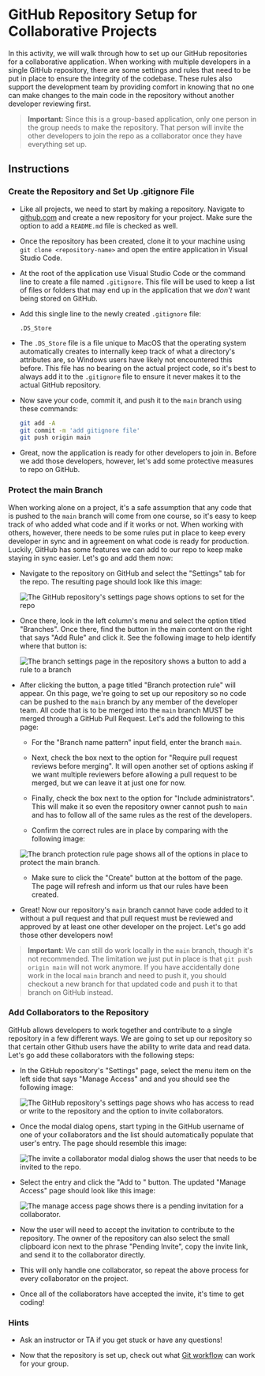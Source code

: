 # GitHub Repository Setup for Collaborative Projects

In this activity, we will walk through how to set up our GitHub repositories for a collaborative application. When working with multiple developers in a single GitHub repository, there are some settings and rules that need to be put in place to ensure the integrity of the codebase. These rules also support the development team by providing comfort in knowing that no one can make changes to the main code in the repository without another developer reviewing first.

> **Important:** Since this is a group-based application, only one person in the group needs to make the repository. That person will invite the other developers to join the repo as a collaborator once they have everything set up.

## Instructions

### Create the Repository and Set Up .gitignore File

* Like all projects, we need to start by making a repository. Navigate to [github.com](https://github.com) and create a new repository for your project. Make sure the option to add a `README.md` file is checked as well. 

* Once the repository has been created, clone it to your machine using `git clone <repository-name>` and open the entire application in Visual Studio Code.

* At the root of the application use Visual Studio Code or the command line to create a file named `.gitignore`. This file will be used to keep a list of files or folders that may end up in the application that we _don't_ want being stored on GitHub.

* Add this single line to the newly created `.gitignore` file:

  ```
  .DS_Store
  ```

* The `.DS_Store` file is a file unique to MacOS that the operating system automatically creates to internally keep track of what a directory's attributes are, so Windows users have likely not encountered this before. This file has no bearing on the actual project code, so it's best to always add it to the `.gitignore` file to ensure it never makes it to the actual GitHub repository.

* Now save your code, commit it, and push it to the `main` branch using these commands:

  ```bash
  git add -A
  git commit -m 'add gitignore file'
  git push origin main
  ```

* Great, now the application is ready for other developers to join in. Before we add those developers, however, let's add some protective measures to repo on GitHub.

### Protect the main Branch

When working alone on a project, it's a safe assumption that any code that is pushed to the `main` branch will come from one course, so it's easy to keep track of who added what code and if it works or not. When working with others, however, there needs to be some rules put in place to keep every developer in sync and in agreement on what code is ready for production. Luckily, GitHub has some features we can add to our repo to keep make staying in sync easier. Let's go and add them now:

* Navigate to the repository on GitHub and select the "Settings" tab for the repo. The resulting page should look like this image:

  ![The GitHub repository's settings page shows options to set for the repo](./Images/01-repo-settings.png)

* Once there, look in the left column's menu and select the option titled "Branches". Once there, find the button in the main content on the right that says "Add Rule" and click it. See the following image to help identify where that button is:

  ![The branch settings page in the repository shows a button to add a rule to a branch](./Images/02-branch-rules.png)

* After clicking the button, a page titled "Branch protection rule" will appear. On this page, we're going to set up our repository so no code can be pushed to the `main` branch by any member of the developer team. All code that is to be merged into the `main` branch MUST be merged through a GitHub Pull Request. Let's add the following to this page:

  * For the "Branch name pattern" input field, enter the branch `main`.

  * Next, check the box next to the option for "Require pull request reviews before merging". It will open another set of options asking if we want multiple reviewers before allowing a pull request to be merged, but we can leave it at just one for now.

  * Finally, check the box next to the option for "Include administrators". This will make it so even the repository owner cannot push to `main` and has to follow all of the same rules as the rest of the developers.

  * Confirm the correct rules are in place by comparing with the following image: 

  ![The branch protection rule page shows all of the options in place to protect the main branch.](./Images/03-branch-rules-done.png)

  * Make sure to click the "Create" button at the bottom of the page. The page will refresh and inform us that our rules have been created.

* Great! Now our repository's `main` branch cannot have code added to it without a pull request and that pull request must be reviewed and approved by at least one other developer on the project. Let's go add those other developers now!

> **Important:** We can still do work locally in the `main` branch, though it's not recommended. The limitation we just put in place is that `git push origin main` will not work anymore. If you have accidentally done work in the local `main` branch and need to push it, you should checkout a new branch for that updated code and push it to that branch on GitHub instead.

### Add Collaborators to the Repository

GitHub allows developers to work together and contribute to a single repository in a few different ways. We are going to set up our repository so that certain other Github users have the ability to write data and read data. Let's go add these collaborators with the following steps:

* In the GitHub repository's "Settings" page, select the menu item on the left side that says "Manage Access" and and you should see the following image:

  ![The GitHub repository's settings page shows who has access to read or write to the repository and the option to invite collaborators.](./Images/04-manage-access.png)

* Once the modal dialog opens, start typing in the GitHub username of one of your collaborators and the list should automatically populate that user's entry. The page should resemble this image:

  ![The invite a collaborator modal dialog shows the user that needs to be invited to the repo.](./Images/05-invite-collaborator.png)

* Select the entry and click the "Add <github-username> to <project-repo-name>" button. The updated "Manage Access" page should look like this image:

  ![The manage access page shows there is a pending invitation for a collaborator.](./Images/06-pending-invite.png)

* Now the user will need to accept the invitation to contribute to the repository. The owner of the repository can also select the small clipboard icon next to the phrase "Pending Invite", copy the invite link, and send it to the collaborator directly.

* This will only handle one collaborator, so repeat the above process for every collaborator on the project.

* Once all of the collaborators have accepted the invite, it's time to get coding! 

### Hints

* Ask an instructor or TA if you get stuck or have any questions!

* Now that the repository is set up, check out what [Git workflow](https://guides.github.com/introduction/flow/) can work for your group. 
